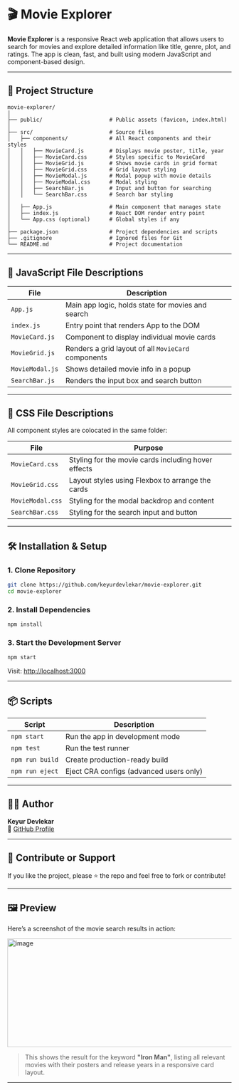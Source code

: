 # 🎬 Movie Explorer

**Movie Explorer** is a responsive React web application that allows users to search for movies and explore detailed information like title, genre, plot, and ratings. The app is clean, fast, and built using modern JavaScript and component-based design.

---

## 📁 Project Structure

```
movie-explorer/
│
├── public/                     # Public assets (favicon, index.html)
│
├── src/                        # Source files
│   ├── components/             # All React components and their styles
│   │   ├── MovieCard.js        # Displays movie poster, title, year
│   │   ├── MovieCard.css       # Styles specific to MovieCard
│   │   ├── MovieGrid.js        # Shows movie cards in grid format
│   │   ├── MovieGrid.css       # Grid layout styling
│   │   ├── MovieModal.js       # Modal popup with movie details
│   │   ├── MovieModal.css      # Modal styling
│   │   ├── SearchBar.js        # Input and button for searching
│   │   └── SearchBar.css       # Search bar styling
│
│   ├── App.js                  # Main component that manages state
│   ├── index.js                # React DOM render entry point
│   └── App.css (optional)      # Global styles if any
│
├── package.json                # Project dependencies and scripts
├── .gitignore                  # Ignored files for Git
└── README.md                   # Project documentation
```

---

## 📜 JavaScript File Descriptions

| File | Description |
|------|-------------|
| `App.js` | Main app logic, holds state for movies and search |
| `index.js` | Entry point that renders App to the DOM |
| `MovieCard.js` | Component to display individual movie cards |
| `MovieGrid.js` | Renders a grid layout of all `MovieCard` components |
| `MovieModal.js` | Shows detailed movie info in a popup |
| `SearchBar.js` | Renders the input box and search button |

---

## 🎨 CSS File Descriptions

All component styles are colocated in the same folder:

| File | Purpose |
|------|---------|
| `MovieCard.css` | Styling for the movie cards including hover effects |
| `MovieGrid.css` | Layout styles using Flexbox to arrange the cards |
| `MovieModal.css` | Styling for the modal backdrop and content |
| `SearchBar.css` | Styling for the search input and button |

---

## 🛠 Installation & Setup

### 1. Clone Repository

```bash
git clone https://github.com/keyurdevlekar/movie-explorer.git
cd movie-explorer
```

### 2. Install Dependencies

```bash
npm install
```

### 3. Start the Development Server

```bash
npm start
```

Visit: [http://localhost:3000](http://localhost:3000)

---

## 📦 Scripts

| Script | Description |
|--------|-------------|
| `npm start` | Run the app in development mode |
| `npm test` | Run the test runner |
| `npm run build` | Create production-ready build |
| `npm run eject` | Eject CRA configs (advanced users only) |

---

## 👨‍💻 Author

**Keyur Devlekar**  
🔗 [GitHub Profile](https://github.com/keyurdevlekar)

---

## 🌟 Contribute or Support

If you like the project, please ⭐ the repo and feel free to fork or contribute!

---

## 🖼 Preview

Here’s a screenshot of the movie search results in action:

<img width="700" height="244" alt="image" src="https://github.com/user-attachments/assets/866c08aa-3805-4c42-b813-1246640be80c" />


> This shows the result for the keyword **"Iron Man"**, listing all relevant movies with their posters and release years in a responsive card layout.

---
